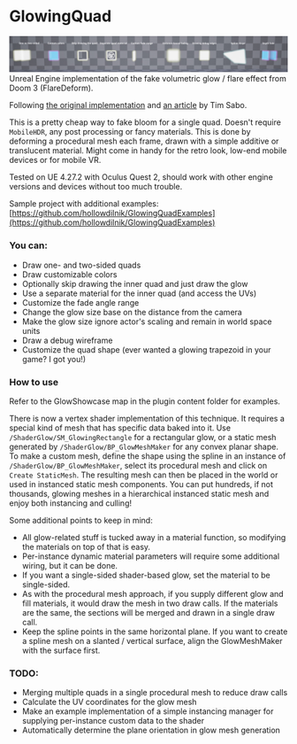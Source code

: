 # GlowingQuad
![Glow](Resources/glow.jpg)
Unreal Engine implementation of the fake volumetric glow / flare effect from Doom 3 (FlareDeform).

Following [the original implementation](https://github.com/TTimo/doom3.gpl/blob/master/neo/renderer/tr_deform.cpp#L509) and [an article](http://yzergame.com/doomGlare.html) by Tim Sabo.

This is a pretty cheap way to fake bloom for a single quad. Doesn't require `MobileHDR`, any post processing or fancy materials. This is done by deforming a procedural mesh each frame, drawn with a simple additive or translucent material. Might come in handy for the retro look, low-end mobile devices or for mobile VR.

Tested on UE 4.27.2 with Oculus Quest 2, should work with other engine versions and devices without too much trouble.

Sample project with additional examples: [https://github.com/hollowdilnik/GlowingQuadExamples](https://github.com/hollowdilnik/GlowingQuadExamples)

### You can:
- Draw one- and two-sided quads
- Draw customizable colors
- Optionally skip drawing the inner quad and just draw the glow
- Use a separate material for the inner quad (and access the UVs)
- Customize the fade angle range
- Change the glow size base on the distance from the camera
- Make the glow size ignore actor's scaling and remain in world space units
- Draw a debug wireframe
- Customize the quad shape (ever wanted a glowing trapezoid in your game? I got you!)

### How to use
Refer to the GlowShowcase map in the plugin content folder for examples.

There is now a vertex shader implementation of this technique.
It requires a special kind of mesh that has specific data baked into it.
Use `/ShaderGlow/SM_GlowingRectangle` for a rectangular glow, or a static mesh generated by `/ShaderGlow/BP_GlowMeshMaker` for any convex planar shape.
To make a custom mesh, define the shape using the spline in an instance of `/ShaderGlow/BP_GlowMeshMaker`, select its procedural mesh and click on `Create StaticMesh`.
The resulting mesh can then be placed in the world or used in instanced static mesh components.
You can put hundreds, if not thousands, glowing meshes in a hierarchical instanced static mesh and enjoy both instancing and culling!

Some additional points to keep in mind:
- All glow-related stuff is tucked away in a material function, so modifying the materials on top of that is easy.
- Per-instance dynamic material parameters will require some additional wiring, but it can be done.
- If you want a single-sided shader-based glow, set the material to be single-sided.
- As with the procedural mesh approach, if you supply different glow and fill materials, it would draw the mesh in two draw calls. If the materials are the same, the sections will be merged and drawn in a single draw call.
- Keep the spline points in the same horizontal plane. If you want to create a spline mesh on a slanted / vertical surface, align the GlowMeshMaker with the surface first.

### TODO:
- Merging multiple quads in a single procedural mesh to reduce draw calls
- Calculate the UV coordinates for the glow mesh
- Make an example implementation of a simple instancing manager for supplying per-instance custom data to the shader
- Automatically determine the plane orientation in glow mesh generation